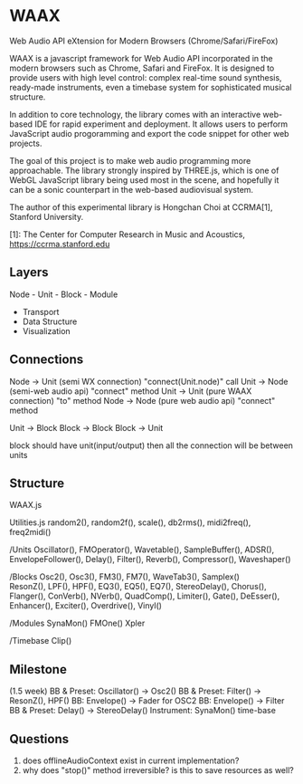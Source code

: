 WAAX
====
Web Audio API eXtension for Modern Browsers (Chrome/Safari/FireFox)

WAAX is a javascript framework for Web Audio API incorporated in the modern browsers such as Chrome, Safari and FireFox. It is designed to provide users with high level control: complex real-time sound synthesis, ready-made instruments, even a timebase system for sophisticated musical structure.

In addition to core technology, the library comes with an interactive web-based IDE for rapid experiment and deployment. It allows users to perform JavaScript audio progoramming and export the code snippet for other web projects.

The goal of this project is to make web audio programming more approachable. The library strongly inspired by THREE.js, which is one of WebGL JavaScript library being used most in the scene, and hopefully it can be a sonic counterpart in the web-based audiovisual system.

The author of this experimental library is Hongchan Choi at CCRMA[1], Stanford University.

[1]: The Center for Computer Research in Music and Acoustics, https://ccrma.stanford.edu



Layers
------
Node - Unit - Block - Module
* Transport
* Data Structure
* Visualization


Connections
-----------
Node -> Unit (semi WX connection)     "connect(Unit.node)" call
Unit -> Node (semi-web audio api)     "connect" method
Unit -> Unit (pure WAAX connection)   "to" method
Node -> Node (pure web audio api)     "connect" method

Unit -> Block
Block -> Block
Block -> Unit

block should have unit(input/output)
then all the connection will be between units





Structure
---------
WAAX.js

Utilities.js
  random2(), random2f(), scale(), db2rms(), 
  midi2freq(), freq2midi()

/Units
  <Gen>
  Oscillator(), FMOperator(), Wavetable(), SampleBuffer(),
  ADSR(), EnvelopeFollower(),
  <Efx>
  Delay(), Filter(), Reverb(), Compressor(), Waveshaper()

/Blocks
  <Synth>
  Osc2(), Osc3(), FM3(), FM7(), WaveTab3(), Samplex()  
  <Processor>
  ResonZ(), LPF(), HPF(), EQ3(), EQ5(), EQ7(), 
  StereoDelay(), Chorus(), Flanger(),
  ConVerb(), NVerb(), 
  QuadComp(), Limiter(), Gate(), DeEsser(),
  Enhancer(), Exciter(), Overdrive(), Vinyl()
  
/Modules
  SynaMon()
  FMOne()
  Xpler

/Timebase
  Clip()


Milestone
---------
(1.5 week)
BB & Preset: Oscillator() -> Osc2()
BB & Preset: Filter() -> ResonZ(), HPF()
BB: Envelope() -> Fader for OSC2
BB: Envelope() -> Filter
BB & Preset: Delay() -> StereoDelay()
Instrument: SynaMon()
time-base

Questions
---------
1) does offlineAudioContext exist in current implementation?
2) why does "stop()" method irreversible? is this to save resources as well?

